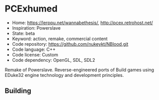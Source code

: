 # PCExhumed

- Home: https://lerppu.net/wannabethesis/, http://pcex.retrohost.net/
- Inspiration: Powerslave
- State: beta
- Keyword: action, remake, commercial content
- Code repository: https://github.com/nukeykt/NBlood.git
- Code language: C++
- Code license: Custom
- Code dependency: OpenGL, SDL, SDL2

Remake of Powerslave.
Reverse-engineered ports of Build games using EDuke32 engine technology and development principles.

## Building
